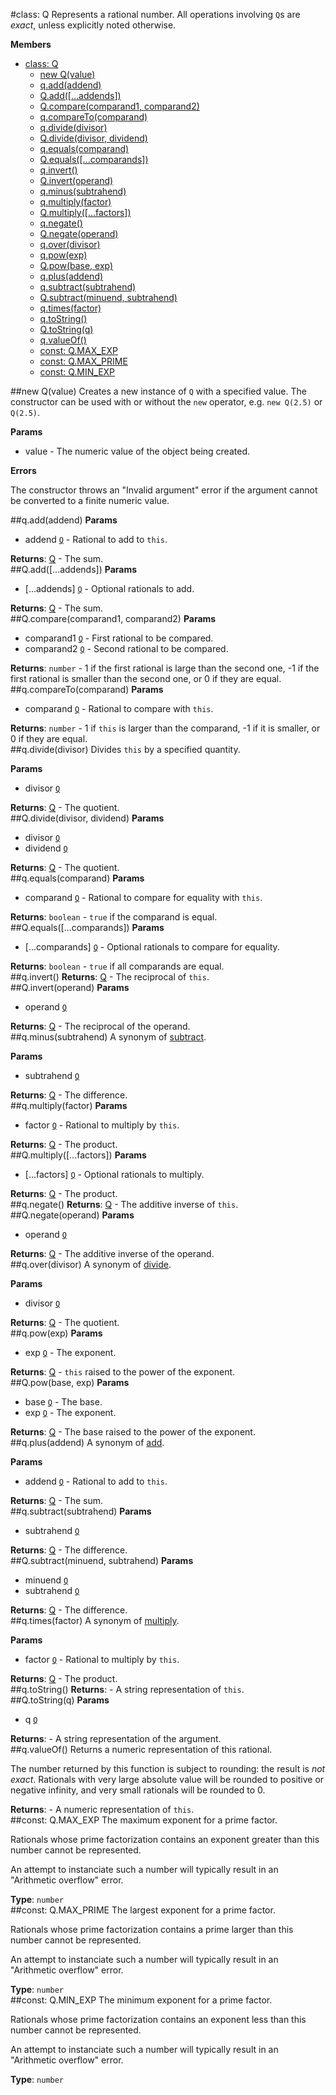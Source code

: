 <a name="Q"></a>
#class: Q
Represents a rational number. All operations involving `Q`s are *exact*, unless explicitly noted
otherwise.

**Members**

* [class: Q](#Q)
  * [new Q(value)](#new_Q)
  * [q.add(addend)](#Q#add)
  * [Q.add([...addends])](#Q.add)
  * [Q.compare(comparand1, comparand2)](#Q.compare)
  * [q.compareTo(comparand)](#Q#compareTo)
  * [q.divide(divisor)](#Q#divide)
  * [Q.divide(divisor, dividend)](#Q.divide)
  * [q.equals(comparand)](#Q#equals)
  * [Q.equals([...comparands])](#Q.equals)
  * [q.invert()](#Q#invert)
  * [Q.invert(operand)](#Q.invert)
  * [q.minus(subtrahend)](#Q#minus)
  * [q.multiply(factor)](#Q#multiply)
  * [Q.multiply([...factors])](#Q.multiply)
  * [q.negate()](#Q#negate)
  * [Q.negate(operand)](#Q.negate)
  * [q.over(divisor)](#Q#over)
  * [q.pow(exp)](#Q#pow)
  * [Q.pow(base, exp)](#Q.pow)
  * [q.plus(addend)](#Q#plus)
  * [q.subtract(subtrahend)](#Q#subtract)
  * [Q.subtract(minuend, subtrahend)](#Q.subtract)
  * [q.times(factor)](#Q#times)
  * [q.toString()](#Q#toString)
  * [Q.toString(q)](#Q.toString)
  * [q.valueOf()](#Q#valueOf)
  * [const: Q.MAX_EXP](#Q.MAX_EXP)
  * [const: Q.MAX_PRIME](#Q.MAX_PRIME)
  * [const: Q.MIN_EXP](#Q.MIN_EXP)

<a name="new_Q"></a>
##new Q(value)
Creates a new instance of `Q` with a specified value.
The constructor can be used with or without the `new` operator, e.g. `new Q(2.5)` or `Q(2.5)`.

**Params**

- value  - The numeric value of the object being created.

**Errors**

The constructor throws an "Invalid argument" error if the argument cannot be converted to a
finite numeric value.  

<a name="Q#add"></a>
##q.add(addend)
**Params**

- addend <code>[Q](#Q)</code> - Rational to add to `this`.  

**Returns**: [Q](#Q) - The sum.  
<a name="Q.add"></a>
##Q.add([...addends])
**Params**

- \[...addends\] <code>[Q](#Q)</code> - Optional rationals to add.  

**Returns**: [Q](#Q) - The sum.  
<a name="Q.compare"></a>
##Q.compare(comparand1, comparand2)
**Params**

- comparand1 <code>[Q](#Q)</code> - First rational to be compared.  
- comparand2 <code>[Q](#Q)</code> - Second rational to be compared.  

**Returns**: `number` - 1 if the first rational is large than the second one, -1 if the first rational is
smaller than the second one, or 0 if they are equal.  
<a name="Q#compareTo"></a>
##q.compareTo(comparand)
**Params**

- comparand <code>[Q](#Q)</code> - Rational to compare with `this`.  

**Returns**: `number` - 1 if `this` is larger than the comparand, -1 if it is smaller, or 0 if they are
equal.  
<a name="Q#divide"></a>
##q.divide(divisor)
Divides `this` by a specified quantity.

**Params**

- divisor <code>[Q](#Q)</code>  

**Returns**: [Q](#Q) - The quotient.  
<a name="Q.divide"></a>
##Q.divide(divisor, dividend)
**Params**

- divisor <code>[Q](#Q)</code>  
- dividend <code>[Q](#Q)</code>  

**Returns**: [Q](#Q) - The quotient.  
<a name="Q#equals"></a>
##q.equals(comparand)
**Params**

- comparand <code>[Q](#Q)</code> - Rational to compare for equality with `this`.  

**Returns**: `boolean` - `true` if the comparand is equal.  
<a name="Q.equals"></a>
##Q.equals([...comparands])
**Params**

- \[...comparands\] <code>[Q](#Q)</code> - Optional rationals to compare for equality.  

**Returns**: `boolean` - `true` if all comparands are equal.  
<a name="Q#invert"></a>
##q.invert()
**Returns**: [Q](#Q) - The reciprocal of `this`.  
<a name="Q.invert"></a>
##Q.invert(operand)
**Params**

- operand <code>[Q](#Q)</code>  

**Returns**: [Q](#Q) - The reciprocal of the operand.  
<a name="Q#minus"></a>
##q.minus(subtrahend)
A synonym of [subtract](#Q#subtract).

**Params**

- subtrahend <code>[Q](#Q)</code>  

**Returns**: [Q](#Q) - The difference.  
<a name="Q#multiply"></a>
##q.multiply(factor)
**Params**

- factor <code>[Q](#Q)</code> - Rational to multiply by `this`.  

**Returns**: [Q](#Q) - The product.  
<a name="Q.multiply"></a>
##Q.multiply([...factors])
**Params**

- \[...factors\] <code>[Q](#Q)</code> - Optional rationals to multiply.  

**Returns**: [Q](#Q) - The product.  
<a name="Q#negate"></a>
##q.negate()
**Returns**: [Q](#Q) - The additive inverse of `this`.  
<a name="Q.negate"></a>
##Q.negate(operand)
**Params**

- operand <code>[Q](#Q)</code>  

**Returns**: [Q](#Q) - The additive inverse of the operand.  
<a name="Q#over"></a>
##q.over(divisor)
A synonym of [divide](#Q#divide).

**Params**

- divisor <code>[Q](#Q)</code>  

**Returns**: [Q](#Q) - The quotient.  
<a name="Q#pow"></a>
##q.pow(exp)
**Params**

- exp <code>[Q](#Q)</code> - The exponent.  

**Returns**: [Q](#Q) - `this` raised to the power of the exponent.  
<a name="Q.pow"></a>
##Q.pow(base, exp)
**Params**

- base <code>[Q](#Q)</code> - The base.  
- exp <code>[Q](#Q)</code> - The exponent.  

**Returns**: [Q](#Q) - The base raised to the power of the exponent.  
<a name="Q#plus"></a>
##q.plus(addend)
A synonym of [add](#Q#add).

**Params**

- addend <code>[Q](#Q)</code> - Rational to add to `this`.  

**Returns**: [Q](#Q) - The sum.  
<a name="Q#subtract"></a>
##q.subtract(subtrahend)
**Params**

- subtrahend <code>[Q](#Q)</code>  

**Returns**: [Q](#Q) - The difference.  
<a name="Q.subtract"></a>
##Q.subtract(minuend, subtrahend)
**Params**

- minuend <code>[Q](#Q)</code>  
- subtrahend <code>[Q](#Q)</code>  

**Returns**: [Q](#Q) - The difference.  
<a name="Q#times"></a>
##q.times(factor)
A synonym of [multiply](#Q#multiply).

**Params**

- factor <code>[Q](#Q)</code> - Rational to multiply by `this`.  

**Returns**: [Q](#Q) - The product.  
<a name="Q#toString"></a>
##q.toString()
**Returns**:  - A string representation of `this`.  
<a name="Q.toString"></a>
##Q.toString(q)
**Params**

- q <code>[Q](#Q)</code>  

**Returns**:  - A string representation of the argument.  
<a name="Q#valueOf"></a>
##q.valueOf()
Returns a numeric representation of this rational.

The number returned by this function is subject to rounding: the result is *not exact*.
Rationals with very large absolute value will be rounded to positive or negative infinity,
and very small rationals will be rounded to 0.

**Returns**:  - A numeric representation of `this`.  
<a name="Q.MAX_EXP"></a>
##const: Q.MAX_EXP
The maximum exponent for a prime factor.

Rationals whose prime factorization contains an exponent greater than this number cannot be
represented.

An attempt to instanciate such a number will typically result in an "Arithmetic overflow"
error.

**Type**: `number`  
<a name="Q.MAX_PRIME"></a>
##const: Q.MAX_PRIME
The largest exponent for a prime factor.

Rationals whose prime factorization contains a prime larger than this number cannot be
represented.

An attempt to instanciate such a number will typically result in an "Arithmetic overflow"
error.

**Type**: `number`  
<a name="Q.MIN_EXP"></a>
##const: Q.MIN_EXP
The minimum exponent for a prime factor.

Rationals whose prime factorization contains an exponent less than this number cannot be
represented.

An attempt to instanciate such a number will typically result in an "Arithmetic overflow"
error.

**Type**: `number`  
